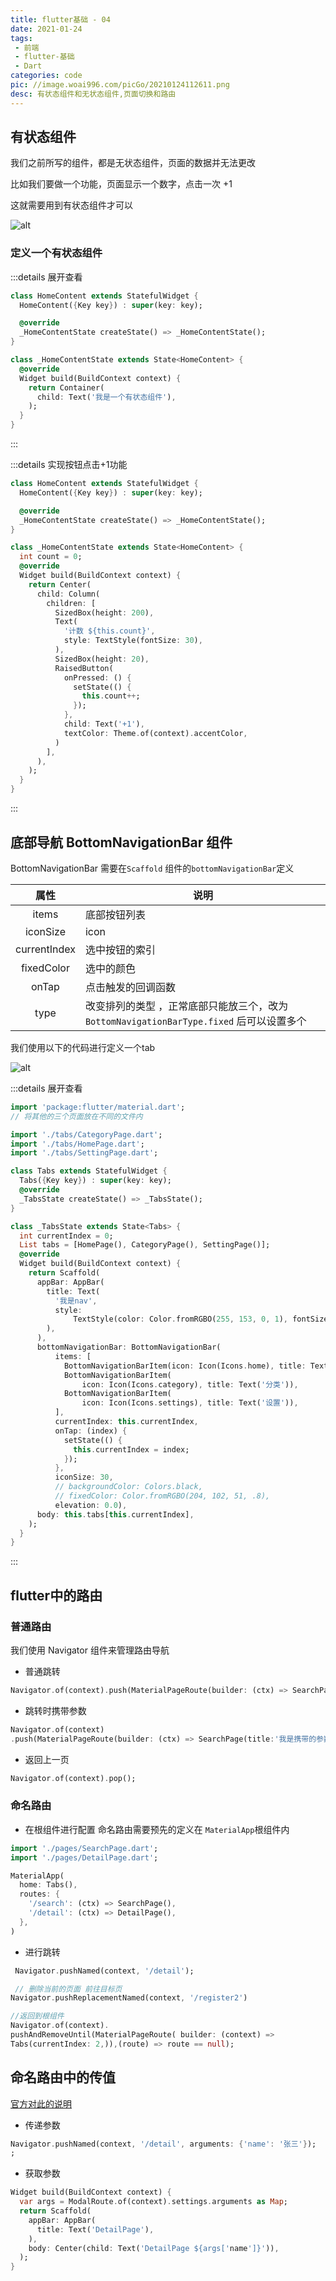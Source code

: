 ```yaml
---
title: flutter基础 - 04
date: 2021-01-24
tags:
 - 前端
 - flutter-基础
 - Dart
categories: code
pic: //image.woai996.com/picGo/20210124112611.png
desc: 有状态组件和无状态组件,页面切换和路由
---
```


## 有状态组件

我们之前所写的组件，都是无状态组件，页面的数据并无法更改

比如我们要做一个功能，页面显示一个数字，点击一次 +1 

这就需要用到有状态组件才可以

![alt](//image.woai996.com/picGo/20210124114445.png)

### 定义一个有状态组件

:::details 展开查看
```dart
class HomeContent extends StatefulWidget {
  HomeContent({Key key}) : super(key: key);

  @override
  _HomeContentState createState() => _HomeContentState();
}

class _HomeContentState extends State<HomeContent> {
  @override
  Widget build(BuildContext context) {
    return Container(
      child: Text('我是一个有状态组件'),
    );
  }
}
```
:::

:::details 实现按钮点击+1功能
```dart
class HomeContent extends StatefulWidget {
  HomeContent({Key key}) : super(key: key);

  @override
  _HomeContentState createState() => _HomeContentState();
}

class _HomeContentState extends State<HomeContent> {
  int count = 0;
  @override
  Widget build(BuildContext context) {
    return Center(
      child: Column(
        children: [
          SizedBox(height: 200),
          Text(
            '计数 ${this.count}',
            style: TextStyle(fontSize: 30),
          ),
          SizedBox(height: 20),
          RaisedButton(
            onPressed: () {
              setState(() {
                this.count++;
              });
            },
            child: Text('+1'),
            textColor: Theme.of(context).accentColor,
          )
        ],
      ),
    );
  }
}

```
:::


## 底部导航 BottomNavigationBar 组件

BottomNavigationBar 需要在`Scaffold` 组件的`bottomNavigationBar`定义

|   属性   |   说明   |
| :----------: | ------------------------ |
|   items   | 底部按钮列表 |
|   iconSize   | icon |
|   currentIndex   | 选中按钮的索引 |
|   fixedColor   | 选中的颜色 |
|   onTap   | 点击触发的回调函数 |
|   type   | 改变排列的类型 ，正常底部只能放三个，改为`BottomNavigationBarType.fixed` 后可以设置多个|

我们使用以下的代码进行定义一个tab

![alt](//image.woai996.com/picGo/20210124134509.png)

:::details 展开查看
```dart
import 'package:flutter/material.dart';
// 将其他的三个页面放在不同的文件内

import './tabs/CategoryPage.dart';
import './tabs/HomePage.dart';
import './tabs/SettingPage.dart';

class Tabs extends StatefulWidget {
  Tabs({Key key}) : super(key: key);
  @override
  _TabsState createState() => _TabsState();
}

class _TabsState extends State<Tabs> {
  int currentIndex = 0;
  List tabs = [HomePage(), CategoryPage(), SettingPage()];
  @override
  Widget build(BuildContext context) {
    return Scaffold(
      appBar: AppBar(
        title: Text(
          '我是nav',
          style:
              TextStyle(color: Color.fromRGBO(255, 153, 0, 1), fontSize: 20.0),
        ),
      ),
      bottomNavigationBar: BottomNavigationBar(
          items: [
            BottomNavigationBarItem(icon: Icon(Icons.home), title: Text('首页')),
            BottomNavigationBarItem(
                icon: Icon(Icons.category), title: Text('分类')),
            BottomNavigationBarItem(
                icon: Icon(Icons.settings), title: Text('设置')),
          ],
          currentIndex: this.currentIndex,
          onTap: (index) {
            setState(() {
              this.currentIndex = index;
            });
          },
          iconSize: 30,
          // backgroundColor: Colors.black,
          // fixedColor: Color.fromRGBO(204, 102, 51, .8),
          elevation: 0.0),
      body: this.tabs[this.currentIndex],
    );
  }
}

```
:::


## flutter中的路由

### 普通路由

我们使用 Navigator 组件来管理路由导航

- 普通跳转

```dart
Navigator.of(context).push(MaterialPageRoute(builder: (ctx) => SearchPage()));
```

- 跳转时携带参数

```dart
Navigator.of(context)
.push(MaterialPageRoute(builder: (ctx) => SearchPage(title:'我是携带的参数')));
```

- 返回上一页

```dart
Navigator.of(context).pop();
```

### 命名路由
- 在根组件进行配置
命名路由需要预先的定义在 `MaterialApp`根组件内

```dart
import './pages/SearchPage.dart';
import './pages/DetailPage.dart';

MaterialApp(
  home: Tabs(),
  routes: {
    '/search': (ctx) => SearchPage(),
    '/detail': (ctx) => DetailPage(),
  },
)
```

- 进行跳转

```dart
 Navigator.pushNamed(context, '/detail');

 // 删除当前的页面 前往目标页
Navigator.pushReplacementNamed(context, '/register2')

//返回到根组件
Navigator.of(context).
pushAndRemoveUntil(MaterialPageRoute( builder: (context) => 
Tabs(currentIndex: 2,)),(route) => route == null);
```



## 命名路由中的传值

[官方对此的说明](https://flutter.dev/docs/cookbook/navigation/navigate-with-arguments)

- 传递参数
```dart
Navigator.pushNamed(context, '/detail', arguments: {'name': '张三'});
;
```

- 获取参数
```dart
Widget build(BuildContext context) {
  var args = ModalRoute.of(context).settings.arguments as Map;
  return Scaffold(
    appBar: AppBar(
      title: Text('DetailPage'),
    ),
    body: Center(child: Text('DetailPage ${args['name']}')),
  );
}
```
